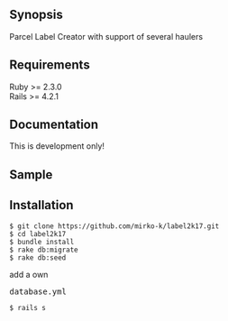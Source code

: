 ## Synopsis

Parcel Label Creator with support of several haulers

## Requirements

Ruby >= 2.3.0<br/>
Rails >= 4.2.1

## Documentation

This is development only!

## Sample


## Installation

```
$ git clone https://github.com/mirko-k/label2k17.git
$ cd label2k17
$ bundle install
$ rake db:migrate
$ rake db:seed
```

add a own <pre>database.yml</pre>

```
$ rails s
```
